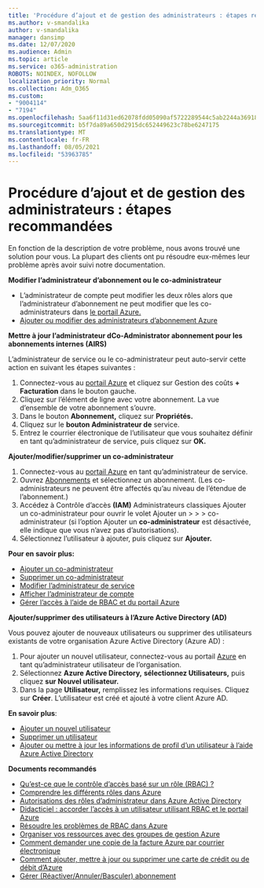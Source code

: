 ```yaml
---
title: 'Procédure d’ajout et de gestion des administrateurs : étapes recommandées'
ms.author: v-smandalika
author: v-smandalika
manager: dansimp
ms.date: 12/07/2020
ms.audience: Admin
ms.topic: article
ms.service: o365-administration
ROBOTS: NOINDEX, NOFOLLOW
localization_priority: Normal
ms.collection: Adm_O365
ms.custom:
- "9004114"
- "7194"
ms.openlocfilehash: 5aa6f11d31ed62078fdd05090af5722289544c5ab2244a369182f4e0f9214183
ms.sourcegitcommit: b5f7da89a650d2915dc652449623c78be6247175
ms.translationtype: MT
ms.contentlocale: fr-FR
ms.lasthandoff: 08/05/2021
ms.locfileid: "53963785"
---
```

# <a name="how-to-add-and-manage-administrators---recommended-steps"></a>Procédure d’ajout et de gestion des administrateurs : étapes recommandées

En fonction de la description de votre problème, nous avons trouvé une solution pour vous. La plupart des clients ont pu résoudre eux-mêmes leur problème après avoir suivi notre documentation.

**Modifier l’administrateur d’abonnement ou le co-administrateur**

- L’administrateur de compte peut modifier les deux rôles alors que l’administrateur d’abonnement ne peut modifier que les co-administrateurs dans [le portail Azure.](https://ms.portal.azure.com/#home)
- [Ajouter ou modifier des administrateurs d’abonnement Azure](https://docs.microsoft.com/azure/cost-management-billing/manage/add-change-subscription-administrator)

**Mettre à jour l’administrateur dCo-Administrator abonnement pour les abonnements internes (AIRS)**

L’administrateur de service ou le co-administrateur peut auto-servir cette action en suivant les étapes suivantes :

1. Connectez-vous au [portail Azure](https://ms.portal.azure.com/#home) et cliquez sur Gestion des coûts **+ Facturation** dans le bouton gauche.
2. Cliquez sur l’élément de ligne avec votre abonnement. La vue d’ensemble de votre abonnement s’ouvre.
3. Dans le bouton **Abonnement,** cliquez sur **Propriétés.** 
4. Cliquez sur le **bouton Administrateur de** service.
5. Entrez le courrier électronique de l’utilisateur que vous souhaitez définir en tant qu’administrateur de service, puis cliquez sur **OK.**

**Ajouter/modifier/supprimer un co-administrateur**

1. Connectez-vous au [portail Azure](https://ms.portal.azure.com/#home) en tant qu’administrateur de service.
2. Ouvrez [Abonnements](https://ms.portal.azure.com/#blade/Microsoft_Azure_Billing/SubscriptionsBlade) et sélectionnez un abonnement. (Les co-administrateurs ne peuvent être affectés qu’au niveau de l’étendue de l’abonnement.)
3. Accédez à Contrôle d’accès **(IAM)** Administrateurs classiques Ajouter un co-administrateur pour ouvrir le volet Ajouter un  >    >    >   co-administrateur (si l’option Ajouter un **co-administrateur** est désactivée, elle indique que vous n’avez pas d’autorisations).
4. Sélectionnez l’utilisateur à ajouter, puis cliquez sur **Ajouter.**

**Pour en savoir plus:**
- [Ajouter un co-administrateur](https://docs.microsoft.com/azure/role-based-access-control/classic-administrators)
- [Supprimer un co-administrateur](https://docs.microsoft.com/azure/role-based-access-control/classic-administrators)
- [Modifier l’administrateur de service](https://docs.microsoft.com/azure/role-based-access-control/classic-administrators)
- [Afficher l’administrateur de compte](https://docs.microsoft.com/azure/role-based-access-control/classic-administrators)
- [Gérer l’accès à l’aide de RBAC et du portail Azure](https://docs.microsoft.com/azure/role-based-access-control/role-assignments-portal)

**Ajouter/supprimer des utilisateurs à l’Azure Active Directory (AD)**

Vous pouvez ajouter de nouveaux utilisateurs ou supprimer des utilisateurs existants de votre organisation Azure Active Directory (Azure AD) :

1. Pour ajouter un nouvel utilisateur, connectez-vous au portail [Azure](https://ms.portal.azure.com/#home) en tant qu’administrateur utilisateur de l’organisation.
2. Sélectionnez **Azure Active Directory,** **sélectionnez Utilisateurs,** puis cliquez **sur Nouvel utilisateur.**
3. Dans la page **Utilisateur,** remplissez les informations requises. Cliquez sur **Créer**. L’utilisateur est créé et ajouté à votre client Azure AD.

**En savoir plus**:

- [Ajouter un nouvel utilisateur](https://docs.microsoft.com/azure/active-directory/fundamentals/add-users-azure-active-directory)
- [Supprimer un utilisateur](https://docs.microsoft.com/azure/active-directory/fundamentals/add-users-azure-active-directory)
- [Ajouter ou mettre à jour les informations de profil d’un utilisateur à l’aide Azure Active Directory](https://docs.microsoft.com/azure/active-directory/fundamentals/active-directory-users-profile-azure-portal)

**Documents recommandés**

- [Qu’est-ce que le contrôle d’accès basé sur un rôle (RBAC) ?](https://docs.microsoft.com/azure/role-based-access-control/overview)
- [Comprendre les différents rôles dans Azure](https://docs.microsoft.com/azure/role-based-access-control/rbac-and-directory-admin-roles)
- [Autorisations des rôles d’administrateur dans Azure Active Directory](https://docs.microsoft.com/azure/active-directory/roles/permissions-reference)
- [Didacticiel : accorder l’accès à un utilisateur utilisant RBAC et le portail Azure](https://docs.microsoft.com/azure/role-based-access-control/quickstart-assign-role-user-portal)
- [Résoudre les problèmes de RBAC dans Azure](https://docs.microsoft.com/azure/role-based-access-control/troubleshooting)
- [Organiser vos ressources avec des groupes de gestion Azure](https://docs.microsoft.com/azure/governance/management-groups/overview)
- [Comment demander une copie de la facture Azure par courrier électronique](https://azure.microsoft.com/en-us/blog/azure-email-invoices/)
- [Comment ajouter, mettre à jour ou supprimer une carte de crédit ou de débit d’Azure](https://docs.microsoft.com/azure/cost-management-billing/manage/change-credit-card)
- [Gérer (Réactiver/Annuler/Basculer) abonnement](https://docs.microsoft.com/azure/cost-management-billing/manage/subscription-disabled)



